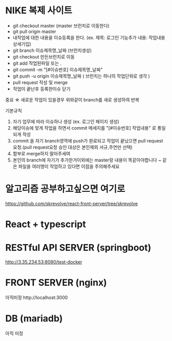 # NIKE 복제 사이트
- git checkout master (master 브런치로 이동한다)
- git pull origin master
- 내작업에 대한 내용을 이슈등록을 한다. (ex. 제목: 로그인 기능추가 내용: 작업내용 상세기입)
- git branch 이슈제목명_날짜 (브런치생성)
- git checkout 만든브런치로 이동
- git add 작업된파일 또는 .
- git commit -m "[#이슈번호] 이슈제목명_날짜"
- git push -u origin 이슈제목명_날짜 ( 브런치는 하나의 작업단위로 생각 )
- pull request 작성 및 merge
- 작업이 끝난후 등록한이슈 닫기

중요 ☆ 새로운 작업이 있을경우 위와같이 branch를 새로 생성하여 반복


기본규칙
1. 자기 업무에 따라 이슈하나 생성 (ex. 로그인 페이지 생성)
2. 해당이슈에 맞게 작업을 하면서 commit 메세지를 "[#이슈번호] 작업내용" 로 통일되게 작성
3. commit 을 자기 branch영역에 push가 완료되고 작업이 끝났으면 pull request요청.(pull request요청 승인 대상은 본인제외 서규,주연만 선택)
4. 함부로 merge하지 말아주세여
5. 본인의 branch에 자기가 추가한거이외에는 master랑 내용이 똑같아야합니다 ~ 같은 파일을 여러명이 작업하고 있다면 이점을 주의해주세요

# 알고리즘 공부하고싶으면 여기로
https://github.com/skrevolve/react-front-server/tree/skrevolve

# React + typescript

# RESTful API SERVER (springboot)
http://3.35.234.53:8080/test-docker

# FRONT SERVER (nginx)
아직미정
http://localhost:3000

# DB (mariadb)
아직 미정
